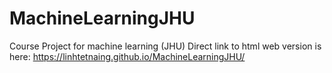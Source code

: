 # MachineLearningJHU
Course Project for machine learning (JHU)
Direct link to html web version is here: https://linhtetnaing.github.io/MachineLearningJHU/

